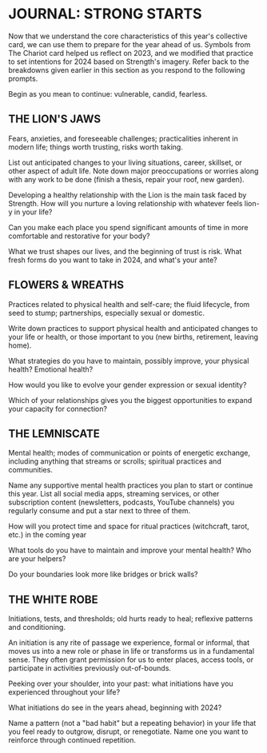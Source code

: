 # JOURNAL: STRONG STARTS

Now that we understand the core characteristics of this year's collective card, we can use them to prepare for the year ahead of us. Symbols from The Chariot card helped us reflect on 2023, and we modified that practice to set intentions for 2024 based on Strength's imagery. Refer back to the breakdowns given earlier in this section as you respond to the following prompts.

Begin as you mean to continue: vulnerable, candid, fearless.

## THE LION'S JAWS

Fears, anxieties, and foreseeable challenges; practicalities inherent in modern life; things worth trusting, risks worth taking.

List out anticipated changes to your living situations, career, skillset, or other aspect of adult life. Note down major preoccupations or worries along with any work to be done (finish a thesis, repair your roof, new garden).

Developing a healthy relationship with the Lion is the main task faced by Strength. How will you nurture a loving relationship with whatever feels lion-y in your life?

Can you make each place you spend significant amounts of time in more comfortable and restorative for your body?

What we trust shapes our lives, and the beginning of trust is risk. What fresh forms do you want to take in 2024, and what's your ante?

## FLOWERS & WREATHS

Practices related to physical health and self-care; the fluid lifecycle, from seed to stump; partnerships, especially sexual or domestic.

Write down practices to support physical health and anticipated changes to your life or health, or those important to you (new births, retirement, leaving home).

What strategies do you have to maintain, possibly improve, your physical health? Emotional health?

How would you like to evolve your gender expression or sexual identity?

Which of your relationships gives you the biggest opportunities to expand your capacity for connection?

## THE LEMNISCATE

Mental health; modes of communication or points of energetic exchange, including anything that streams or scrolls; spiritual practices and communities.

Name any supportive mental health practices you plan to start or continue this year. List all social media apps, streaming services, or other subscription content (newsletters, podcasts, YouTube channels) you regularly consume and put a star next to three of them.

How will you protect time and space for ritual practices (witchcraft, tarot, etc.) in the coming year

What tools do you have to maintain and improve your mental health? Who are your helpers?

Do your boundaries look more like bridges or brick walls?

## THE WHITE ROBE

Initiations, tests, and thresholds; old hurts ready to heal; reflexive patterns and conditioning.

An initiation is any rite of passage we experience, formal or informal, that moves us into a new role or phase in life or transforms us in a fundamental sense. They often grant permission for us to enter places, access tools, or participate in activities previously out-of-bounds.

Peeking over your shoulder, into your past: what initiations have you experienced throughout your life?

What initiations do see in the years ahead, beginning with 2024?

Name a pattern (not a "bad habit" but a repeating behavior) in your life that you feel ready to outgrow, disrupt, or renegotiate. Name one you want to reinforce through continued repetition.
